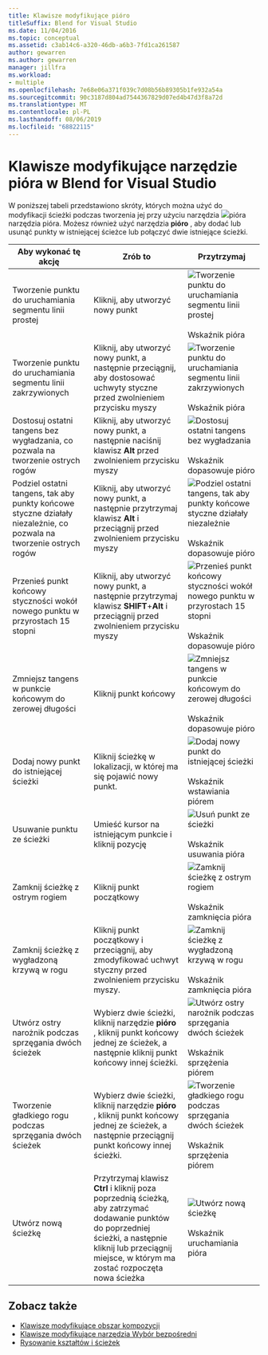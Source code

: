 ```yaml
---
title: Klawisze modyfikujące pióro
titleSuffix: Blend for Visual Studio
ms.date: 11/04/2016
ms.topic: conceptual
ms.assetid: c3ab14c6-a320-46db-a6b3-7fd1ca261587
author: gewarren
ms.author: gewarren
manager: jillfra
ms.workload:
- multiple
ms.openlocfilehash: 7e68e06a371f039c7d08b56b89305b1fe932a54a
ms.sourcegitcommit: 90c3187d804ad7544367829d07ed4b47d3f8a72d
ms.translationtype: MT
ms.contentlocale: pl-PL
ms.lasthandoff: 08/06/2019
ms.locfileid: "68822115"
---
```

# <a name="pen-tool-modifier-keys-in-blend-for-visual-studio"></a>Klawisze modyfikujące narzędzie pióra w Blend for Visual Studio

W poniższej tabeli przedstawiono skróty, których można użyć do modyfikacji ścieżki podczas tworzenia jej przy użyciu narzędzia ![](../designers/media/d514358f-185a-412f-a55d-36633b25dc8a.png)pióra narzędzia pióra. Możesz również użyć narzędzia **pióro** , aby dodać lub usunąć punkty w istniejącej ścieżce lub połączyć dwie istniejące ścieżki.

|Aby wykonać tę akcję|Zrób to|Przytrzymaj|
| - |-------------|-------------|
|Tworzenie punktu do uruchamiania segmentu linii prostej|Kliknij, aby utworzyć nowy punkt|![Tworzenie punktu do uruchamiania segmentu linii prostej](../designers/media/0bfb1b71-80ac-4ad4-aed8-40e09f8b7ab8.png)<br /><br /> Wskaźnik pióra|
|Tworzenie punktu do uruchamiania segmentu linii zakrzywionych|Kliknij, aby utworzyć nowy punkt, a następnie przeciągnij, aby dostosować uchwyty styczne przed zwolnieniem przycisku myszy|![Tworzenie punktu do uruchamiania segmentu linii zakrzywionych](../designers/media/0bfb1b71-80ac-4ad4-aed8-40e09f8b7ab8.png)<br /><br /> Wskaźnik pióra|
|Dostosuj ostatni tangens bez wygładzania, co pozwala na tworzenie ostrych rogów|Kliknij, aby utworzyć nowy punkt, a następnie naciśnij klawisz **Alt** przed zwolnieniem przycisku myszy|![Dostosuj ostatni tangens bez wygładzania](../designers/media/317e5475-b70c-489f-9477-110a98639ade.png)<br /><br /> Wskaźnik dopasowuje pióro|
|Podziel ostatni tangens, tak aby punkty końcowe styczne działały niezależnie, co pozwala na tworzenie ostrych rogów|Kliknij, aby utworzyć nowy punkt, a następnie przytrzymaj klawisz **Alt** i przeciągnij przed zwolnieniem przycisku myszy|![Podziel ostatni tangens, tak aby punkty końcowe styczne działały niezależnie](../designers/media/317e5475-b70c-489f-9477-110a98639ade.png)<br /><br /> Wskaźnik dopasowuje pióro|
|Przenieś punkt końcowy styczności wokół nowego punktu w przyrostach 15 stopni|Kliknij, aby utworzyć nowy punkt, a następnie przytrzymaj klawisz **SHIFT**+**Alt** i przeciągnij przed zwolnieniem przycisku myszy|![Przenieś punkt końcowy styczności wokół nowego punktu w przyrostach 15 stopni](../designers/media/317e5475-b70c-489f-9477-110a98639ade.png)<br /><br /> Wskaźnik dopasowuje pióro|
|Zmniejsz tangens w punkcie końcowym do zerowej długości|Kliknij punkt końcowy|![Zmniejsz tangens w punkcie końcowym do zerowej długości](../designers/media/317e5475-b70c-489f-9477-110a98639ade.png)<br /><br /> Wskaźnik dopasowuje pióro|
|Dodaj nowy punkt do istniejącej ścieżki|Kliknij ścieżkę w lokalizacji, w której ma się pojawić nowy punkt.|![Dodaj nowy punkt do istniejącej ścieżki](../designers/media/b004ad5a-33a4-46ae-81c0-20be0d819332.png)<br /><br /> Wskaźnik wstawiania piórem|
|Usuwanie punktu ze ścieżki|Umieść kursor na istniejącym punkcie i kliknij pozycję|![Usuń punkt ze ścieżki](../designers/media/08a64b78-f3df-4730-8169-c56b5631b071.png)<br /><br /> Wskaźnik usuwania pióra|
|Zamknij ścieżkę z ostrym rogiem|Kliknij punkt początkowy|![Zamknij ścieżkę z ostrym rogiem](../designers/media/a12fd3b4-a553-4762-b01c-c35efa594362.png)<br /><br /> Wskaźnik zamknięcia pióra|
|Zamknij ścieżkę z wygładzoną krzywą w rogu|Kliknij punkt początkowy i przeciągnij, aby zmodyfikować uchwyt styczny przed zwolnieniem przycisku myszy.|![Zamknij ścieżkę z wygładzoną krzywą w rogu](../designers/media/a12fd3b4-a553-4762-b01c-c35efa594362.png)<br /><br /> Wskaźnik zamknięcia pióra|
|Utwórz ostry narożnik podczas sprzęgania dwóch ścieżek|Wybierz dwie ścieżki, kliknij narzędzie **pióro** , kliknij punkt końcowy jednej ze ścieżek, a następnie kliknij punkt końcowy innej ścieżki.|![Utwórz ostry narożnik podczas sprzęgania dwóch ścieżek](../designers/media/bd12dfa4-112e-4f37-9765-3479e6b69894.png)<br /><br /> Wskaźnik sprzężenia piórem|
|Tworzenie gładkiego rogu podczas sprzęgania dwóch ścieżek|Wybierz dwie ścieżki, kliknij narzędzie **pióro** , kliknij punkt końcowy jednej ze ścieżek, a następnie przeciągnij punkt końcowy innej ścieżki.|![Tworzenie gładkiego rogu podczas sprzęgania dwóch ścieżek](../designers/media/bd12dfa4-112e-4f37-9765-3479e6b69894.png)<br /><br /> Wskaźnik sprzężenia piórem|
|Utwórz nową ścieżkę|Przytrzymaj klawisz **Ctrl** i kliknij poza poprzednią ścieżką, aby zatrzymać dodawanie punktów do poprzedniej ścieżki, a następnie kliknij lub przeciągnij miejsce, w którym ma zostać rozpoczęta nowa ścieżka|![Utwórz nową ścieżkę](../designers/media/69758176-5f53-465b-808c-f13fd1a0b3f2.png)<br /><br /> Wskaźnik uruchamiania pióra|

## <a name="see-also"></a>Zobacz także

- [Klawisze modyfikujące obszar kompozycji](../designers/artboard-modifier-keys-in-blend.md)
- [Klawisze modyfikujące narzędzia Wybór bezpośredni](../designers/direct-selection-tool-modifier-keys-in-blend.md)
- [Rysowanie kształtów i ścieżek](../designers/draw-shapes-and-paths.md)